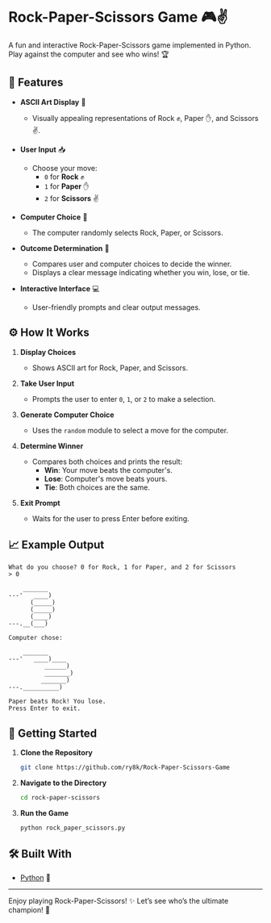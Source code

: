 # Rock-Paper-Scissors Game 🎮✌️

A fun and interactive Rock-Paper-Scissors game implemented in Python. Play against the computer and see who wins! 🏆

## 📝 Features

- **ASCII Art Display** 🎨
  - Visually appealing representations of Rock ✊, Paper ✋, and Scissors ✌️.

- **User Input** 📥
  - Choose your move:
    - `0` for **Rock** ✊
    - `1` for **Paper** ✋
    - `2` for **Scissors** ✌️

- **Computer Choice** 🎲
  - The computer randomly selects Rock, Paper, or Scissors.

- **Outcome Determination** 🥇
  - Compares user and computer choices to decide the winner.
  - Displays a clear message indicating whether you win, lose, or tie.

- **Interactive Interface** 💻
  - User-friendly prompts and clear output messages.

## ⚙️ How It Works

1. **Display Choices**
   - Shows ASCII art for Rock, Paper, and Scissors.

2. **Take User Input**
   - Prompts the user to enter `0`, `1`, or `2` to make a selection.

3. **Generate Computer Choice**
   - Uses the `random` module to select a move for the computer.

4. **Determine Winner**
   - Compares both choices and prints the result:
     - **Win**: Your move beats the computer's.
     - **Lose**: Computer's move beats yours.
     - **Tie**: Both choices are the same.

5. **Exit Prompt**
   - Waits for the user to press Enter before exiting.

## 📈 Example Output

```
What do you choose? 0 for Rock, 1 for Paper, and 2 for Scissors 
> 0

    _______
---'   ____)
      (_____)
      (_____)
      (____)
---.__(___)

Computer chose:

    _______
---'   ____)____
          ______)
          _______)
         _______)
---.__________)

Paper beats Rock! You lose.
Press Enter to exit.
```

## 🚀 Getting Started

1. **Clone the Repository**
   ```bash
   git clone https://github.com/ry8k/Rock-Paper-Scissors-Game
   ```

2. **Navigate to the Directory**
   ```bash
   cd rock-paper-scissors
   ```

3. **Run the Game**
   ```bash
   python rock_paper_scissors.py
   ```

## 🛠️ Built With

- [Python](https://www.python.org/) 🐍

---

Enjoy playing Rock-Paper-Scissors! ✨ Let’s see who’s the ultimate champion! 🥇
